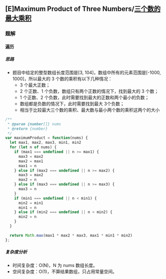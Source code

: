 ## [E]Maximum Product of Three Numbers/[三个数的最大乘积](https://leetcode-cn.com/problems/maximum-product-of-three-numbers/)

### 题解
#### 遍历
##### 思路
+ 题目中给定的整型数组长度范围是[3, 104]，数组中所有的元素范围是[-1000, 1000]，所以最大的 3 个数的乘积有以下几种情况：
  - 3 个最大正数；
  - 2 个正数、1 个负数，数组只有两个正数的情况下，找到最大的 3 个数；
  - 1 个正数、2 个负数，此时需要找到最大的正数和两个最小的负数；
  - 数组都是负数的情况下，此时需要找到最大 3个负数；
  - 相当于比较最大三个数的乘积、最大数与最小两个数的乘积这两个的大小

```js
/**
 * @param {number[]} nums
 * @return {number}
 */
var maximumProduct = function(nums) {
  let max1, max2, max3, min1, min2
  for (let n of nums) {
    if (max1 === undefined || n >= max1) {
      max3 = max2
      max2 = max1
      max1 = n
    } else if (max2 === undefined || n >= max2) {
      max3 = max2
      max2 = n
    } else if (max3 === undefined || n >= max3) {
      max3 = n
    }
    if (min1 === undefined || n < min1) {
      min2 = min1
      min1 = n
    } else if (min2 === undefined || n < min2) {
      min2 = n
    }
  }
  
  return Math.max(max1 * max2 * max3, max1 * min1 * min2)
};
```

##### 复杂度分析
+ 时间复杂度：O(N)，N 为 nums 数组长度。
+ 空间复杂度：O(1)，不算结果数组，只占用常量空间。